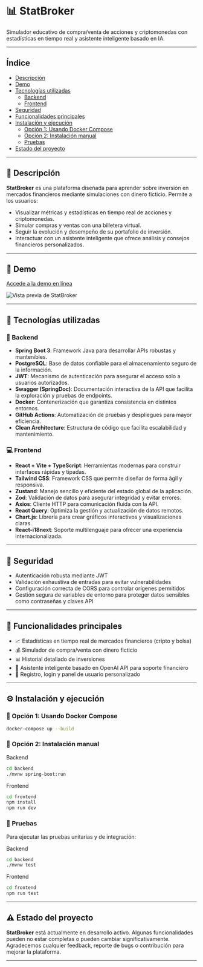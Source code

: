 # 📊 StatBroker

Simulador educativo de compra/venta de acciones y criptomonedas con estadísticas en tiempo real y asistente inteligente basado en IA.

---

## Índice

- [Descripción](#descripción)
- [Demo](#demo)
- [Tecnologías utilizadas](#tecnologías-utilizadas)
  - [Backend](#backend)
  - [Frontend](#frontend)
- [Seguridad](#seguridad)
- [Funcionalidades principales](#funcionalidades-principales)
- [Instalación y ejecución](#instalación-y-ejecución)
  - [Opción 1: Usando Docker Compose](#opción-1-usando-docker-compose)
  - [Opción 2: Instalación manual](#opción-2-instalación-manual)
  - [Pruebas](#pruebas)
- [Estado del proyecto](#estado-del-proyecto)



---
## 📝 Descripción <a name="descripción"></a>

**StatBroker** es una plataforma diseñada para aprender sobre inversión en mercados financieros mediante simulaciones con dinero ficticio. Permite a los usuarios:

- Visualizar métricas y estadísticas en tiempo real de acciones y criptomonedas.
- Simular compras y ventas con una billetera virtual.
- Seguir la evolución y desempeño de su portafolio de inversión.
- Interactuar con un asistente inteligente que ofrece análisis y consejos financieros personalizados.

---

## 🚀 Demo <a name="demo"></a>

[Accede a la demo en línea]()

![Vista previa de StatBroker](./assets/preview.png)

---

## 🧱 Tecnologías utilizadas <a name="tecnologías-utilizadas"></a>

### 🔧 Backend <a name="backend"></a>

- **Spring Boot 3**: Framework Java para desarrollar APIs robustas y mantenibles.
- **PostgreSQL**: Base de datos confiable para el almacenamiento seguro de la información.
- **JWT**: Mecanismo de autenticación para asegurar el acceso solo a usuarios autorizados.
- **Swagger (SpringDoc)**: Documentación interactiva de la API que facilita la exploración y pruebas de endpoints.
- **Docker**: Contenerización que garantiza consistencia en distintos entornos.
- **GitHub Actions**: Automatización de pruebas y despliegues para mayor eficiencia.
- **Clean Architecture**: Estructura de código que facilita escalabilidad y mantenimiento.

### 💻 Frontend <a name="frontend"></a>

- **React + Vite + TypeScript**: Herramientas modernas para construir interfaces rápidas y tipadas.
- **Tailwind CSS**: Framework CSS que permite diseñar de forma ágil y responsiva.
- **Zustand**: Manejo sencillo y eficiente del estado global de la aplicación.
- **Zod**: Validación de datos para asegurar integridad y evitar errores.
- **Axios**: Cliente HTTP para comunicación fluida con la API.
- **React Query**: Optimiza la gestión y actualización de datos remotos.
- **Chart.js**: Librería para crear gráficos interactivos y visualizaciones claras.
- **React-i18next**: Soporte multilenguaje para ofrecer una experiencia internacionalizada.


---

## 🔐 Seguridad <a name="seguridad"></a>

- Autenticación robusta mediante JWT
- Validación exhaustiva de entradas para evitar vulnerabilidades
- Configuración correcta de CORS para controlar orígenes permitidos
- Gestión segura de variables de entorno para proteger datos sensibles como contraseñas y claves API

---

## 📌 Funcionalidades principales <a name="funcionalidades-principales"></a>

- 📈 Estadísticas en tiempo real de mercados financieros (cripto y bolsa)
- 💰 Simulador de compra/venta con dinero ficticio
- 📊 Historial detallado de inversiones
- 🤖 Asistente inteligente basado en OpenAI API para soporte financiero
- 👤 Registro, login y panel de usuario personalizado

---

## ⚙️ Instalación y ejecución <a name="instalación-y-ejecución"></a>

### 🐳 Opción 1: Usando Docker Compose <a name="opción-1-usando-docker-compose"></a>

```bash
docker-compose up --build
```

### 🧰 Opción 2: Instalación manual <a name="opción-2-instalación-manual"></a>


Backend
```bash
cd backend
./mvnw spring-boot:run
```

Frontend
```bash
cd frontend
npm install
npm run dev
```

### 🧪 Pruebas <a name="pruebas"></a>
Para ejecutar las pruebas unitarias y de integración:

Backend
```bash
cd backend
./mvnw test
```

Frontend
```bash
cd frontend
npm run test
```


---

## ⚠️ Estado del proyecto <a name="estado-del-proyecto"></a>

**StatBroker** está actualmente en desarrollo activo. Algunas funcionalidades pueden no estar completas o pueden cambiar significativamente.  
Agradecemos cualquier feedback, reporte de bugs o contribución para mejorar la plataforma.

---

